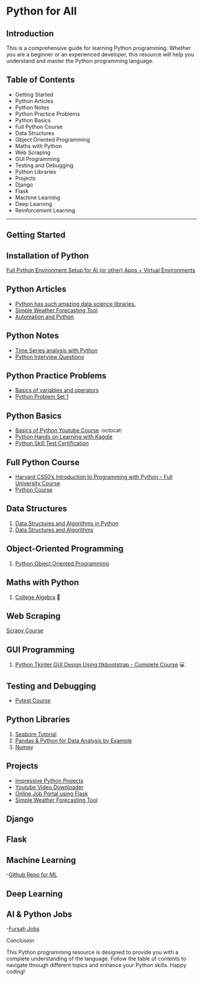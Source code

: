 
# Python for All

## Introduction

This is a comprehensive guide for learning Python programming. Whether you are a beginner or an experienced developer, this resource will help you understand and master the Python programming language.


## Table of Contents

- Getting Started
- Python Articles
- Python Notes
- Python Practice Problems
- Python Basics
- Full Python Course
- Data Structures
- Object Oriented Programming
- Maths with Python
- Web Scraping
- GUI Programming
- Testing and Debugging
- Python Libraries
- Projects
- Django
- Flask
- Machine Learning
- Deep Learning
- Reinforcement Learning

--------

## Getting Started

## Installation of Python
[Full Python Environment Setup for AI (or other) Apps + Virtual Environments](https://youtu.be/Zn5tmx0ynw8?si=mYtN662X_zTDhcMh)

## Python Articles
- [Python has such amazing data science libraries.](https://medium.com/@itsinterestingms/python-has-such-amazing-data-science-libraries-fa7947a1349d)
- [Simple Weather Forecasting Tool](https://coderpreneur.substack.com/publish/posts/detail/130905917?referrer=%2Fpublish%2Fposts%2Fpublished)
- [Automation and Python](https://coderpreneur.substack.com/publish/posts/detail/129034910?referrer=%2Fpublish%2Fposts%2Fpublished)

## Python Notes
- [Time Series analysis with Python](https://github.com/MrVisionaryGenius/Python_for_all/blob/main/Python_Notes_Cheatsheets/Time%20series%20analysis%20in%20Python.pdf)
- [Python Interview Questions](https://github.com/MrVisionaryGenius/Python_for_all/blob/main/Python_Notes_Cheatsheets/Top%2050%20python%20Interview%20Questions%20and%20answers%20%20(1).pdf)

## Python Practice Problems
- [Basics of variables and operators]()
- [Python Problem Set 1](https://github.com/MrVisionaryGenius/Python_for_all/blob/main/Python_Basics_Programs/Aptitude_code.ipynb)

## Python Basics

- [Basics of Python Youtube Course](https://youtu.be/eWRfhZUzrAc) :octocat:
- [Python Hands on Learning with Kaggle](https://www.kaggle.com/code/colinmorris/hello-python)
- [Python Skill Test Certification](https://www.hackerrank.com/skills-verification/python_basic)

## Full Python Course

- [Harvard CS50’s Introduction to Programming with Python – Full University Course](https://youtu.be/nLRL_NcnK-4)
- [Python Course](https://www.youtube.com/playlist?list=PLsyeobzWxl7poL9JTVyndKe62ieoN-MZ3)

## Data Structures 

1. [Data Structures and Algorithms in Python](https://youtu.be/pkYVOmU3MgA)
2. [Data Structures and Algorithms](https://www.youtube.com/playlist?list=PLrk5tgtnMN6TYBW0-U4YhIRyYEVpqVEnJ)


## Object-Oriented Programming 
1. [Python Object Oriented Programming](https://youtu.be/Ej_02ICOIgs)

## Maths with Python 

1. [College Algebra](https://youtu.be/i7vOAcUo5iA) :1234:


## Web Scraping

[Scrapy Course ](https://youtu.be/mBoX_JCKZTE)

## GUI Programming 

1. [Python Tkinter GUI Design Using ttkbootstrap - Complete Course](https://youtu.be/0tM-l_ZsxjU) :computer:

## Testing and Debugging 

- [Pytest Course](https://youtu.be/cHYq1MRoyI0?si=pzSgbWhJWMUbZmzr)

## Python Libraries

1. [Seaborn Tutorial ](https://youtu.be/6GUZXDef2U0)
2. [Pandas & Python for Data Analysis by Example ](https://youtu.be/gtjxAH8uaP0)
3. [Numpy](https://youtu.be/GPVsHOlRBBI)

## Projects
- [Impressive Python Projects](https://youtu.be/v68woFABJ5U)
- [Youtube Video Downloader](https://open.substack.com/pub/coderpreneur/p/youtube-video-downloader-using-python?r=1toe9l&utm_campaign=post&utm_medium=web)
- [Online Job Portal using Flask](https://github.com/MrVisionaryGenius/Python_for_all/tree/main/Python-projects/Online-Job-Portal)
- [Simple Weather Forecasting Tool](https://coderpreneur.substack.com/publish/posts/detail/130905917?referrer=%2Fpublish%2Fposts%2Fpublished)


## Django

## Flask

## Machine Learning
-[Github Repo for ML](https://github.com/MrVisionaryGenius/ML_for_all)

## Deep Learning

## AI & Python Jobs
-[Fursah Jobs](https://www.fursahjobs.com/)

Conclusion

This Python programming resource is designed to provide you with a complete understanding of the language. Follow the table of contents to navigate through different topics and enhance your Python skills. Happy coding!
